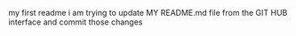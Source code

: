 my first readme
i am trying to update MY README.md file from the GIT HUB interface and commit those changes

